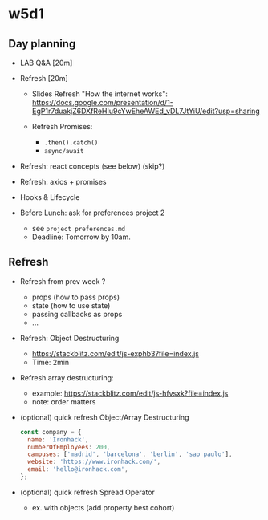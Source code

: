 
# w5d1



<!-- 


@update m2-m3 swap: 

- (optional) demo on popcorn-time: display number of characters in the Header.

- codealong: create a new app ("react characters app")
  - Note: DON'T do the full demo on popcorn-time (we have a form to create new movies)


-->




## Day planning


- LAB Q&A [20m]

- Refresh [20m]

  - Slides Refresh "How the internet works": https://docs.google.com/presentation/d/1-EgP1r7duakjZ6DXfReHIu9cYwEheAWEd_vDL7JtYiU/edit?usp=sharing

  - Refresh Promises:
    - `.then().catch()`
    - `async/await`


- Refresh: react concepts (see below) (skip?)

- Refresh: axios + promises
  
  <!--

  Stackblitz + Axios v.1.x

  - Bug report: https://github.com/stackblitz/core/issues/2463
  - Option 1: axios@0.27.2
  - Option 1: codesandbox.io (works fine with axios@1.x)

  -->


- Hooks & Lifecycle

- Before Lunch: ask for preferences project 2
  - see `project preferences.md`
  - Deadline: Tomorrow by 10am.




## Refresh


- Refresh from prev week ?
  - props (how to pass props)
  - state (how to use state)
  - passing callbacks as props
  - ...


- Refresh: Object Destructuring
  - https://stackblitz.com/edit/js-exphb3?file=index.js
  - Time: 2min


- Refresh array destructuring:
    - example: https://stackblitz.com/edit/js-hfvsxk?file=index.js
    - note: order matters




- (optional) quick refresh Object/Array Destructuring

  ```js
  const company = {
    name: 'Ironhack',
    numberOfEmployees: 200,
    campuses: ['madrid', 'barcelona', 'berlin', 'sao paulo'],
    website: 'https://www.ironhack.com/',
    email: 'hello@ironhack.com',
  };
  ```

- (optional) quick refresh Spread Operator
  - ex. with objects (add property best cohort)


